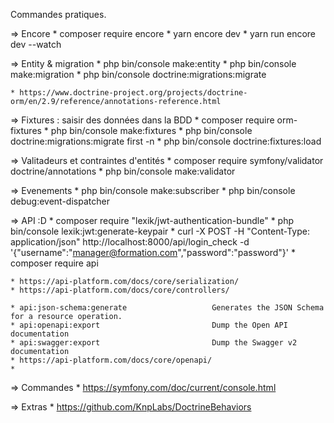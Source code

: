 Commandes pratiques.

=> Encore
	* composer require encore
	* yarn encore dev
	* yarn run encore dev --watch

=> Entity & migration
	* php bin/console make:entity
	* php bin/console make:migration
	* php bin/console doctrine:migrations:migrate

	* https://www.doctrine-project.org/projects/doctrine-orm/en/2.9/reference/annotations-reference.html

=> Fixtures : saisir des données dans la BDD
	* composer require orm-fixtures
	* php bin/console make:fixtures
	* php bin/console doctrine:migrations:migrate first -n
	* php bin/console doctrine:fixtures:load

=> Valitadeurs et contraintes d'entités
	* composer require symfony/validator doctrine/annotations
	* php bin/console make:validator

=> Evenements
	* php bin/console make:subscriber
	* php bin/console debug:event-dispatcher

=> API :D
	* composer require "lexik/jwt-authentication-bundle"
	* php bin/console lexik:jwt:generate-keypair
	* curl -X POST -H "Content-Type: application/json" http://localhost:8000/api/login_check -d '{"username":"manager@formation.com","password":"password"}'
	* composer require api

	* https://api-platform.com/docs/core/serialization/
	* https://api-platform.com/docs/core/controllers/

	* api:json-schema:generate                   Generates the JSON Schema for a resource operation.
	* api:openapi:export                         Dump the Open API documentation
	* api:swagger:export                         Dump the Swagger v2 documentation
	* https://api-platform.com/docs/core/openapi/
	* 


=> Commandes
	* https://symfony.com/doc/current/console.html

=> Extras
	* https://github.com/KnpLabs/DoctrineBehaviors